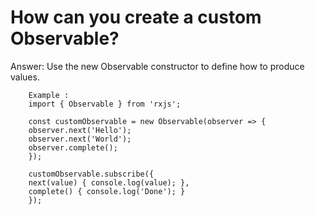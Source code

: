 # How can you create a custom Observable?

Answer: Use the new Observable constructor to define how to produce values.

        Example : 
        import { Observable } from 'rxjs';

        const customObservable = new Observable(observer => {
        observer.next('Hello');
        observer.next('World');
        observer.complete();
        });

        customObservable.subscribe({
        next(value) { console.log(value); },
        complete() { console.log('Done'); }
        });
